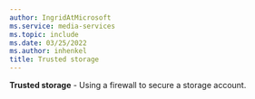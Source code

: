 ```yaml
---
author: IngridAtMicrosoft
ms.service: media-services
ms.topic: include
ms.date: 03/25/2022
ms.author: inhenkel
title: Trusted storage
---
```


**Trusted storage** - Using a firewall to secure a storage account.
